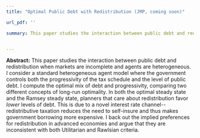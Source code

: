 ```yaml
---
title: "Optimal Public Debt with Redistribution (JMP, coming soon)"

url_pdf: ''

summary: This paper studies the interaction between public debt and redistribution when markets are incomplete and agents are heterogeneous. I consider a standard heterogeneous agent model where the government controls both the progressivity of the tax schedule and the level of public debt. I compute the optimal mix of debt and progressivity, comparing two different concepts of long-run optimality. In both the optimal steady state and the Ramsey steady state, planners that care about redistribution favor _lower_ levels of debt. This is due to a novel interest rate channel-- redistributive taxation reduces the need to self-insure and thus makes government borrowing more expensive. I back out the implied preferences for redistribution in advanced economies and argue that they are inconsistent with both Utilitarian and Rawlsian criteria. 


---
```


__Abstract:__ This paper studies the interaction between public debt and redistribution when markets are incomplete and agents are heterogeneous. I consider a standard heterogeneous agent model where the government controls both the progressivity of the tax schedule and the level of public debt. I compute the optimal mix of debt and progressivity, comparing two different concepts of long-run optimality. In both the optimal steady state and the Ramsey steady state, planners that care about redistribution favor _lower_ levels of debt. This is due to a novel interest rate channel-- redistributive taxation reduces the need to self-insure and thus makes government borrowing more expensive. I back out the implied preferences for redistribution in advanced economies and argue that they are inconsistent with both Utilitarian and Rawlsian criteria. 